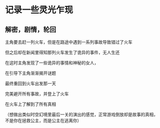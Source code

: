 # 记录一些灵光乍现

## 解密，剧情，轮回
主角要去赶一列火车，但是在路途中遇到一系列事故导致错过了火车

但之后却在新闻里得知那列火车发生了诡异的事件，无人生还

在这时主角发现了一些诡异的事情和神秘的女人，

在引导下主角渐渐揭开谜题

最终重回到火车出发那一天

完美避开所有事故，并登上了火车

在火车上了解到了所有真相

（想做出类似时空幻境里最后一关的演出的感觉，正常游戏倒放却是故事的真相，不是你在拯救公主，而是公主在逃离你）


## 
